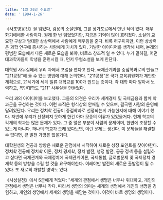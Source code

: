 ```yaml
---
title: '1월 26일 수요일'
date: ' 1994-1-26'
---
```

《사조영웅전》을 읽었다, 김용의 소설인데, 그를 싱가포르에서 만난 적이 있다. 매우 화기애애한 사람이다. 원래 한 번 읽었었지만, 지금은 기억이 많이 흐려졌다. 소설의 교묘한 구상과 담대한 상상력에서 사람에게 깨우침을 준다. 비록 허구이지만, 이런 상상력은 과학 연구에 종사하는 사람에게 가치가 있다. 기발한 아이디어를 생각해 내어, 본래의 평범한 모습에서 다른 새로운 모습을 봐야, 비로소 창조적 일 수 있다. 누가 말하길, 어떤 대과학자들이 학생을 훈련시킬 때, 먼저 무협소설을 보게 한단다.

대학원 사무실에서 우리 과에서 포럼을 연다고 한다, 국제관계과를 중점학과로의 만들고 "211공정"에 들 수 있는 방법에 대해 논의한다. "211공정"은 국가 교육위원회가 제안한 계획으로, 21세기에 세계 일류 대학교를 100개 만드는 것이다. 각 대학 마다 알아서 노력하고, 복단대학도 "211" 사무실을 만들었다.

우리 과의 아이디어를 보고했다. 그들의 의견은 우리가 세계경제 및 국제금융과 함께 학과군을 구성하는 것이다. 이런 조직은 형식상의 안배일 수 있으며, 결국엔 사람의 운영에 달려있단다. 우리는 정치학 전공이 중점학과로 선정되는게 가능한지에 대해 이야기 했다. 저번에 우리가 선정되지 못하게 한건 아마 모종의 이유가 있었을거다. 현재 학교의 각개의 학과는 많은 문제가 있다. 그 중 많은 부분이 사람의 문제이며, 한번에 조정할 수 있는게 아니다. 하나의 학교가 오래 있다보면, 이런 문제는 생긴다. 이 문제들을 해결할 수 없다면, 큰 발전 가망은 없을거다.

대학원생의 전공과 방향은 새로운 관점에서 시작하여 새로운 성장 포인트를 찾아야한다. 정치학 전공에 정치학 이론, 정치 경제학, 정치 발전, 행정 발전, 공공 정책 등을 설립하고 싶다면 국제관계와 국제정치에 국제관계이론, 국제통합, 글로벌문제 및 국제정치 경제학 등의 방향을 수립 할 것을 요구해야한다. 이래야만 발전의 새로운 출발점이 될 수 있다. 또 새로히 개발할 영역도 있다.

《사성설전》에서 S군에게 적었다: "세계의 관점에서 생명은 너무나 위대하고, 개인의 관점에서 생명은 너무나 작다. 따라서 생명의 의미는 세계의 생명에서 개인의 생명을 경험하고, 개인의 생명에서 세계의 생명을 깨닫는 것이다. 이것이 바로 생명의 생명이다.
